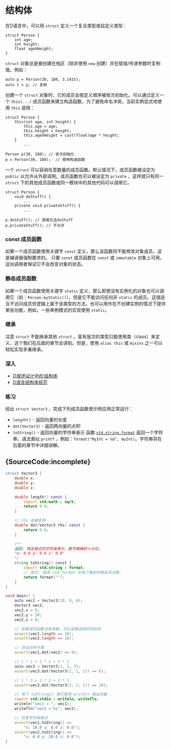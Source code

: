 # 结构体

在D语言中，可以用 `struct` 定义一个复合类型或自定义类型 :

    struct Person {
        int age;
        int height;
        float ageXHeight;
    }

`struct` 对象总是被创建在栈区（除非使用 `new` 创建）并在赋值/传递参数时复制值。例如：

    auto p = Person(30, 180, 3.1415);
    auto t = p; // 复制

创建一个 `struct` 对象时，它的成员会按定义顺序被依次初始化。可以通过定义一个 `this(...)` 成员函数来建立构造函数，为了避免命名冲突，当前实例显式地使用 `this` 调用：

    struct Person {
        this(int age, int height) {
            this.age = age;
            this.height = height;
            this.ageXHeight = cast(float)age * height;
        }
            ...

    Person p(30, 180); // 依次初始化
    p = Person(30, 180);  // 使用构造函数

一个 `struct` 可以容纳任意数量的成员函数。默认情况下，成员函数被设定为 `public` 以允许从外部调用。成员函数也可以被设定为 `private` ，这样就只有同一 `struct` 下的其他成员函数或同一模块中的其他代码可以调用它。

    struct Person {
        void doStuff() {
            ...
        private void privateStuff() {
            ...

    p.doStuff(); // 调用方法doStuff
    p.privateStuff(); // 不允许

### const 成员函数

如果一个成员函数使用关键字 `const` 定义，那么该函数将不能修改对象成员，这是编译器强制要求的。
只要 `const` 成员函数在 `const` 或 `immutable` 对象上可用，这向调用者保证它不会改变对象的状态。

### 静态成员函数

如果一个成员函数使用关键字 `static` 定义，那么即使没有实例化的对象也可以调用它（如：`Person.myStatic()`），但是它不能访问任何非 `static` 的成员。这很适合不访问成员但逻辑上属于该类型的方法，也可以用作在不创建实例的情况下提供某些功能，例如，一些单例模式的实现使用 `static`。

### 继承

注意 `struct` 不能继承其他 `struct` 。富有层次的类型只能使用类（class）来定义，这个我们在后面的章节会讲到。但是，使用 `alias this` 或 `mixins` 之一可以轻松实现多重继承。

### 深入

- [_D程序设计中的_ 结构体](http://ddili.org/ders/d.en/struct.html)
- [D语言结构体规范](https://dlang.org/spec/struct.html)

### 练习

给出 `struct Vector3` ，完成下列成员函数使示例应用正常运行：

* `length()` - 返回向量的长度
* `dot(Vector3)` - 返回两向量的点积
* `toString()` - 返回向量的字符串表示
  函数 [`std.string.format`](https://dlang.org/phobos/std_format.html) 返回一个字符串，语法类似 `printf` ，例如：`format("MyInt = %d", myInt)`。字符串将在后面的章节中详细讲解。

## {SourceCode:incomplete}

```d
struct Vector3 {
    double x;
    double y;
    double z;

    double length() const {
        import std.math : sqrt;
        return 0.0;
    }

    // rhs 会被复制
    double dot(Vector3 rhs) const {
        return 0.0;
    }

    /**
    返回: 特定格式的字符串表示，数字精确到十分位。
    "x: 0.0 y: 0.0 z: 0.0"
    */
    string toString() const {
        import std.string : format;
        // 提示: 查阅 std.format 文档了解如何输出浮点数。
        return format("");
    }
}

void main() {
    auto vec1 = Vector3(10, 0, 0);
    Vector3 vec2;
    vec2.x = 0;
    vec2.y = 20;
    vec2.z = 0;

    // 如果成员函数没有参数，可以省略调用时的括号
    assert(vec1.length == 10);
    assert(vec2.length == 20);

    // 测试点积计算
    assert(vec1.dot(vec2) == 0);

    // 1 * 1 + 2 * 1 + 3 * 1
    auto vec3 = Vector3(1, 2, 3);
    assert(vec3.dot(Vector3(1, 1, 1)) == 6);

    // 1 * 3 + 2 * 2 + 3 * 1
    assert(vec3.dot(Vector3(3, 2, 1)) == 10);

    // 有了 toString() 我们使用 writeln 输出向量
    import std.stdio : writeln, writefln;
    writeln("vec1 = ", vec1);
    writefln("vec2 = %s", vec2);

    // 检查字符串格式
    assert(vec1.toString() ==
        "x: 10.0 y: 0.0 z: 0.0");
    assert(vec2.toString() ==
        "x: 0.0 y: 20.0 z: 0.0");
}
```
